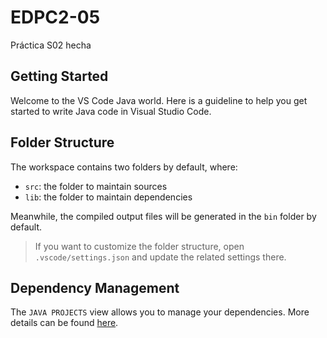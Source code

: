 # EDPC2-05

Práctica S02 hecha

## Getting Started
Welcome to the VS Code Java world. Here is a guideline to help you get started to write Java code in Visual Studio Code.

## Folder Structure
The workspace contains two folders by default, where:
- `src`: the folder to maintain sources
- `lib`: the folder to maintain dependencies

Meanwhile, the compiled output files will be generated in the `bin` folder by default.

> If you want to customize the folder structure, open `.vscode/settings.json` and update the related settings there.

## Dependency Management
The `JAVA PROJECTS` view allows you to manage your dependencies. More details can be found [here](https://github.com/microsoft/vscode-java-dependency#manage-dependencies).
